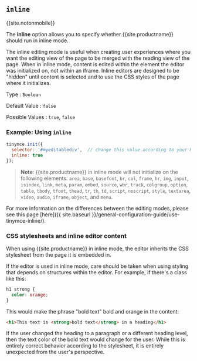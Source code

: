 
## `inline`

{{site.notonmobile}}

The **inline** option allows you to specify whether {{site.productname}} should run in inline mode.

The inline editing mode is useful when creating user experiences where you want the editing view of the page to be merged with the reading view of the page. When in inline mode, content is edited within the element the editor was initialized on, not within an iframe. Inline editors are designed to be "hidden" until content is selected and to use the CSS styles of the page where it initializes.

Type
: `Boolean`

Default Value
: `false`

Possible Values
: `true`, `false`

### Example: Using `inline`

```js
tinymce.init({
  selector: '#myeditablediv',  // change this value according to your HTML
  inline: true
});
```

> **Note**: {{site.productname}} in inline mode will not initialize on the following elements: `area`, `base`, `basefont`, `br`, `col`, `frame`, `hr`, `img`, `input`, `isindex`, `link`, `meta`, `param`, `embed`, `source`, `wbr`, `track`, `colgroup`, `option`, `table`, `tbody`, `tfoot`, `thead`, `tr`, `th`, `td`, `script`, `noscript`, `style`, `textarea`, `video`, `audio`, `iframe`, `object`, and `menu`.

For more information on the differences between the editing modes, please see this page [here]({{ site.baseurl }}/general-configuration-guide/use-tinymce-inline/).

### CSS stylesheets and inline editor content

When using {{site.productname}} in inline mode, the editor inherits the CSS stylesheet from the page it is embedded in.

If the editor is used in inline mode, care should be taken when using styling that depends on structures within the editor. For example, if there's a class like this:

```css
h1 strong {
  color: orange;
}
```

This would make the phrase "bold text" bold and orange in the content:

```html
<h1>This text is <strong>bold text</strong> in a heading</h1>
```

If the user changed the heading to a paragraph or a different heading level, then the text color of the bold text would change for the user. While this is entirely correct behavior according to the stylesheet, it is entirely unexpected from the user's perspective.
